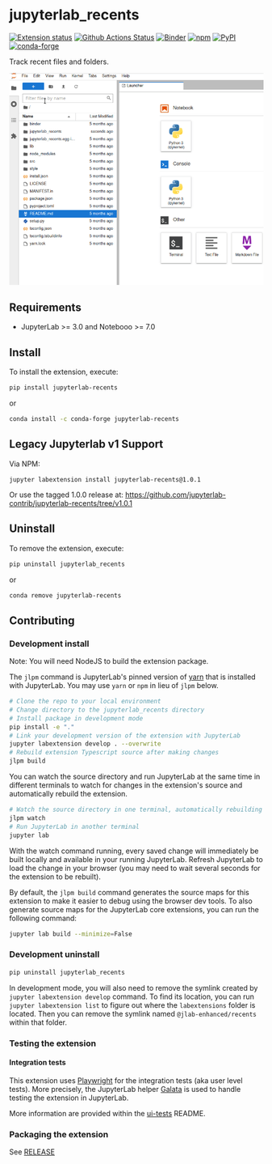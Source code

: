 # jupyterlab_recents

[![Extension status](https://img.shields.io/badge/status-ready-success 'ready to be used')](https://jupyterlab-contrib.github.io/)
[![Github Actions Status](https://github.com/jupyterlab-contrib/jupyterlab-recents/workflows/Build/badge.svg)](https://github.com/jupyterlab-contrib/jupyterlab-recents/actions?query=workflow%3ABuild)
[![Binder](https://mybinder.org/badge_logo.svg)](https://mybinder.org/v2/gh/jupyterlab-contrib/jupyterlab-recents/master?urlpath=lab)
[![npm](https://img.shields.io/npm/v/@jlab-enhanced/recents)](https://www.npmjs.com/package/@jlab-enhanced/recents)
[![PyPI](https://img.shields.io/pypi/v/jupyterlab-recents)](https://pypi.org/project/jupyterlab-recents)
[![conda-forge](https://img.shields.io/conda/vn/conda-forge/jupyterlab-recents)](https://anaconda.org/conda-forge/jupyterlab-recents)

Track recent files and folders.

![JupyterLab Recents extension demonstration](https://raw.githubusercontent.com/jupyterlab-contrib/jupyterlab-recents/master/jupyterlab-recents.gif)

## Requirements

- JupyterLab >= 3.0 and Notebooo >= 7.0

## Install

To install the extension, execute:

```bash
pip install jupyterlab-recents
```

or

```bash
conda install -c conda-forge jupyterlab-recents
```

## Legacy Jupyterlab v1 Support

Via NPM:

```{bash}
jupyter labextension install jupyterlab-recents@1.0.1
```

Or use the tagged 1.0.0 release at:
https://github.com/jupyterlab-contrib/jupyterlab-recents/tree/v1.0.1

## Uninstall

To remove the extension, execute:

```bash
pip uninstall jupyterlab_recents
```

or

```bash
conda remove jupyterlab-recents
```

## Contributing

### Development install

Note: You will need NodeJS to build the extension package.

The `jlpm` command is JupyterLab's pinned version of
[yarn](https://yarnpkg.com/) that is installed with JupyterLab. You may use
`yarn` or `npm` in lieu of `jlpm` below.

```bash
# Clone the repo to your local environment
# Change directory to the jupyterlab_recents directory
# Install package in development mode
pip install -e "."
# Link your development version of the extension with JupyterLab
jupyter labextension develop . --overwrite
# Rebuild extension Typescript source after making changes
jlpm build
```

You can watch the source directory and run JupyterLab at the same time in different terminals to watch for changes in the extension's source and automatically rebuild the extension.

```bash
# Watch the source directory in one terminal, automatically rebuilding when needed
jlpm watch
# Run JupyterLab in another terminal
jupyter lab
```

With the watch command running, every saved change will immediately be built locally and available in your running JupyterLab. Refresh JupyterLab to load the change in your browser (you may need to wait several seconds for the extension to be rebuilt).

By default, the `jlpm build` command generates the source maps for this extension to make it easier to debug using the browser dev tools. To also generate source maps for the JupyterLab core extensions, you can run the following command:

```bash
jupyter lab build --minimize=False
```

### Development uninstall

```bash
pip uninstall jupyterlab_recents
```

In development mode, you will also need to remove the symlink created by `jupyter labextension develop`
command. To find its location, you can run `jupyter labextension list` to figure out where the `labextensions`
folder is located. Then you can remove the symlink named `@jlab-enhanced/recents` within that folder.

### Testing the extension

#### Integration tests

This extension uses [Playwright](https://playwright.dev/docs/intro) for the integration tests (aka user level tests).
More precisely, the JupyterLab helper [Galata](https://github.com/jupyterlab/jupyterlab/tree/master/galata) is used to handle testing the extension in JupyterLab.

More information are provided within the [ui-tests](./ui-tests/README.md) README.

### Packaging the extension

See [RELEASE](RELEASE.md)
